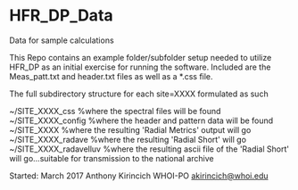 # HFR_DP_Data
Data for sample calculations

This Repo contains an example folder/subfolder setup needed to utilize HFR_DP 
as an initial exercise for running the software. Included are the Meas_patt.txt
and header.txt files as well as a *.css file.

The full subdirectory structure for each site=XXXX formulated as such

~/SITE_XXXX_css   %where the spectral files will be found
~/SITE_XXXX_config   %where the header and pattern data will be found
~/SITE_XXXX   %where the resulting 'Radial Metrics' output will go
~/SITE_XXXX_radave   %where the resulting 'Radial Short' will go
~/SITE_XXXX_radavelluv %where the resulting ascii file of the 'Radial Short' will go...suitable for transmission to the national archive


Started: March 2017
Anthony Kirincich
WHOI-PO
akirincich@whoi.edu
